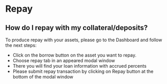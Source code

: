# Repay

## How do I repay with my collateral/deposits?

To produce repay with your assets, please go to the Dashboard and follow the next steps:

* Click on the borrow button on the asset you want to repay.
* Choose repay tab in an appeared modal window
* There you will find your loan information with accrued percents
* Please submit repay transaction by clicking on Repay button at the bottom of the modal window
